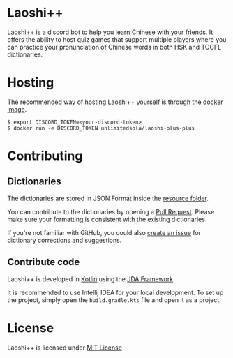 # Laoshi++

Laoshi++ is a discord bot to help you learn Chinese with your friends.
It offers the ability to host quiz games that support multiple players where you can practice your pronunciation of Chinese words in both HSK and TOCFL dictionaries.

# Hosting

The recommended way of hosting Laoshi++ yourself is through the [docker image](https://hub.docker.com/r/unlimitedsola/laoshi-plus-plus).

```console
$ export DISCORD_TOKEN=<your-discord-token>
$ docker run -e DISCORD_TOKEN unlimitedsola/laoshi-plus-plus
```

# Contributing

## Dictionaries

The dictionaries are stored in JSON Format inside the [resource folder](./src/main/resources/levels).

You can contribute to the dictionaries by opening a [Pull Request](https://docs.github.com/en/pull-requests/collaborating-with-pull-requests/proposing-changes-to-your-work-with-pull-requests/creating-a-pull-request).
Please make sure your formatting is consistent with the existing dictionaries.

If you're not familiar with GitHub, you could also [create an issue](https://github.com/unlimitedsola/laoshi-plus-plus/issues/new) for dictionary corrections and suggestions.

## Contribute code

Laoshi++ is developed in [Kotlin](https://kotlinlang.org/) using the [JDA Framework](https://github.com/DV8FromTheWorld/JDA).

It is recommended to use Intellij IDEA for your local development. To set up the project, simply open the `build.gradle.kts` file and open it as a project.


# License

Laoshi++ is licensed under [MIT License](./LICENSE)

